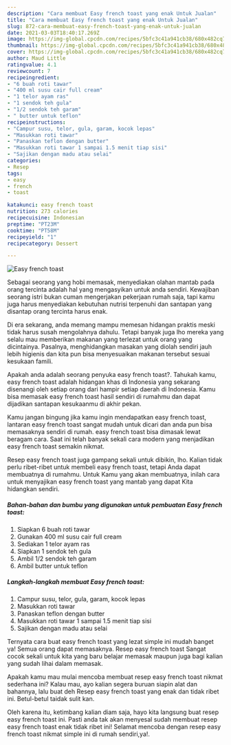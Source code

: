 ```yaml
---
description: "Cara membuat Easy french toast yang enak Untuk Jualan"
title: "Cara membuat Easy french toast yang enak Untuk Jualan"
slug: 872-cara-membuat-easy-french-toast-yang-enak-untuk-jualan
date: 2021-03-03T18:40:17.269Z
image: https://img-global.cpcdn.com/recipes/5bfc3c41a941cb38/680x482cq70/easy-french-toast-foto-resep-utama.jpg
thumbnail: https://img-global.cpcdn.com/recipes/5bfc3c41a941cb38/680x482cq70/easy-french-toast-foto-resep-utama.jpg
cover: https://img-global.cpcdn.com/recipes/5bfc3c41a941cb38/680x482cq70/easy-french-toast-foto-resep-utama.jpg
author: Maud Little
ratingvalue: 4.1
reviewcount: 7
recipeingredient:
- "6 buah roti tawar"
- "400 ml susu cair full cream"
- "1 telor ayam ras"
- "1 sendok teh gula"
- "1/2 sendok teh garam"
- " butter untuk teflon"
recipeinstructions:
- "Campur susu, telor, gula, garam, kocok lepas"
- "Masukkan roti tawar"
- "Panaskan teflon dengan butter"
- "Masukkan roti tawar 1 sampai 1.5 menit tiap sisi"
- "Sajikan dengan madu atau selai"
categories:
- Resep
tags:
- easy
- french
- toast

katakunci: easy french toast 
nutrition: 273 calories
recipecuisine: Indonesian
preptime: "PT23M"
cooktime: "PT58M"
recipeyield: "1"
recipecategory: Dessert

---
```



![Easy french toast](https://img-global.cpcdn.com/recipes/5bfc3c41a941cb38/680x482cq70/easy-french-toast-foto-resep-utama.jpg)

Sebagai seorang yang hobi memasak, menyediakan olahan mantab pada orang tercinta adalah hal yang mengasyikan untuk anda sendiri. Kewajiban seorang istri bukan cuman mengerjakan pekerjaan rumah saja, tapi kamu juga harus menyediakan kebutuhan nutrisi terpenuhi dan santapan yang disantap orang tercinta harus enak.

Di era  sekarang, anda memang mampu memesan hidangan praktis meski tidak harus susah mengolahnya dahulu. Tetapi banyak juga lho mereka yang selalu mau memberikan makanan yang terlezat untuk orang yang dicintainya. Pasalnya, menghidangkan masakan yang diolah sendiri jauh lebih higienis dan kita pun bisa menyesuaikan makanan tersebut sesuai kesukaan famili. 



Apakah anda adalah seorang penyuka easy french toast?. Tahukah kamu, easy french toast adalah hidangan khas di Indonesia yang sekarang disenangi oleh setiap orang dari hampir setiap daerah di Indonesia. Kamu bisa memasak easy french toast hasil sendiri di rumahmu dan dapat dijadikan santapan kesukaanmu di akhir pekan.

Kamu jangan bingung jika kamu ingin mendapatkan easy french toast, lantaran easy french toast sangat mudah untuk dicari dan anda pun bisa memasaknya sendiri di rumah. easy french toast bisa dimasak lewat beragam cara. Saat ini telah banyak sekali cara modern yang menjadikan easy french toast semakin nikmat.

Resep easy french toast juga gampang sekali untuk dibikin, lho. Kalian tidak perlu ribet-ribet untuk membeli easy french toast, tetapi Anda dapat membuatnya di rumahmu. Untuk Kamu yang akan membuatnya, inilah cara untuk menyajikan easy french toast yang mantab yang dapat Kita hidangkan sendiri.

<!--inarticleads1-->

##### Bahan-bahan dan bumbu yang digunakan untuk pembuatan Easy french toast:

1. Siapkan 6 buah roti tawar
1. Gunakan 400 ml susu cair full cream
1. Sediakan 1 telor ayam ras
1. Siapkan 1 sendok teh gula
1. Ambil 1/2 sendok teh garam
1. Ambil  butter untuk teflon




<!--inarticleads2-->

##### Langkah-langkah membuat Easy french toast:

1. Campur susu, telor, gula, garam, kocok lepas
1. Masukkan roti tawar
1. Panaskan teflon dengan butter
1. Masukkan roti tawar 1 sampai 1.5 menit tiap sisi
1. Sajikan dengan madu atau selai




Ternyata cara buat easy french toast yang lezat simple ini mudah banget ya! Semua orang dapat memasaknya. Resep easy french toast Sangat cocok sekali untuk kita yang baru belajar memasak maupun juga bagi kalian yang sudah lihai dalam memasak.

Apakah kamu mau mulai mencoba membuat resep easy french toast nikmat sederhana ini? Kalau mau, ayo kalian segera buruan siapin alat dan bahannya, lalu buat deh Resep easy french toast yang enak dan tidak ribet ini. Betul-betul taidak sulit kan. 

Oleh karena itu, ketimbang kalian diam saja, hayo kita langsung buat resep easy french toast ini. Pasti anda tak akan menyesal sudah membuat resep easy french toast enak tidak ribet ini! Selamat mencoba dengan resep easy french toast nikmat simple ini di rumah sendiri,ya!.

